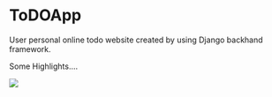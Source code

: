 # ToDOApp
User personal online todo website created by using Django backhand framework.

Some Highlights....

![](images/you-picture.png)
